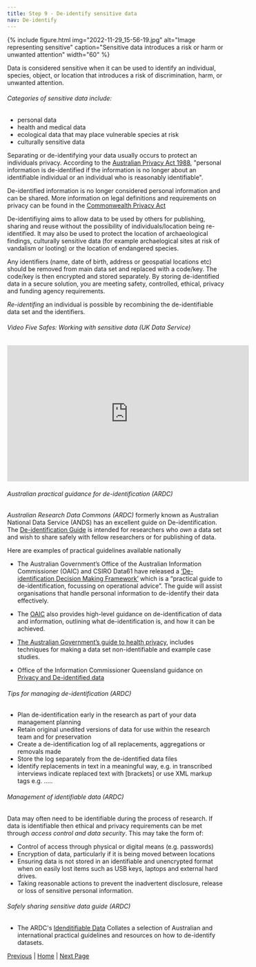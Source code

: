 ```yaml
---
title: Step 9 - De-identify sensitive data
nav: De-identify
---
```

{% include figure.html img="2022-11-29_15-56-19.jpg" alt="Image representing sensitive" caption="Sensitive data introduces a risk or harm or unwanted attention" width="60" %}

Data is considered sensitive when it can be used to identify an individual, species, object, or location that introduces a risk of discrimination, harm, or unwanted attention. 

###### Categories of sensitive data include:

* personal data
* health and medical data 
* ecological data that may place vulnerable species at risk
* culturally sensitive data

Separating or de-identifying your data usually occurs to protect an individuals privacy.  According to the [Australian Privacy Act 1988](https://www.legislation.gov.au/Details/C2016C00979), "personal information is de-identified if the information is no longer about an identifiable individual or an individual who is reasonably identifiable".  

De-identified information is no longer considered personal information and can be shared. More information on legal definitions and requirements on privacy can be found in  the [Commonwealth Privacy Act](https://www.legislation.gov.au/Details/C2016C00979)

De-identifiying aims to allow data to be used by others for publishing, sharing and reuse without the possibility of individuals/location being re-identified. It may also be used to protect the location of archaeological findings, culturally sensitive data (for example archaelogical sites at risk of vandalism or looting) or the location of endangered species.  

Any identifiers (name, date of birth, address or geospatial locations etc) should be removed from main data set and replaced with a code/key.  The code/key is then encrypted and stored separately. By storing de-identified data in a secure solution, you are meeting safety, controlled, ethical, privacy and funding agency requirements.  

*Re-identifing* an individual is possible by recombining the de-identifiable data set and the identifiers.  

###### Video Five Safes: Working with sensitive data (UK Data Service)
<iframe width="560" height="315" src="https://www.youtube.com/embed/Mln9T52mwj0" title="YouTube video player" frameborder="0" allow="accelerometer; autoplay; clipboard-write; encrypted-media; gyroscope; picture-in-picture" allowfullscreen></iframe>

###### Australian practical guidance for de-identification (ARDC)
*Australian Research Data Commons (ARDC)* formerly known as Australian National Data Service (ANDS) has an excellent guide on De-identification.  The [De-identification Guide](https://www.ands.org.au/working-with-data/sensitive-data/de-identifying-data) is intended for researchers who *own* a data set and wish to share safely with fellow researchers or for publishing of data.

Here are examples of practical guidelines available nationally 

* The Australian Government’s Office of the Australian Information Commissioner (OAIC) and CSIRO Data61 have released a [‘De-identification Decision Making Framework’](https://www.oaic.gov.au/privacy/guidance-and-advice/de-identification-decision-making-framework) which is a “practical guide to de-identification, focussing on operational advice”.  The guide will assist organisations that handle personal information to de-identify their data effectively. 

* The [OAIC](https://www.oaic.gov.au/agencies-and-organisations/guides/de-identification-and-the-privacy-act) also provides high-level guidance on de-identification of data and information, outlining what de-identification is, and how it can be achieved. 

* [The Australian Government’s guide to health privacy](https://www.oaic.gov.au/privacy/guidance-and-advice/guide-to-health-privacy), includes techniques for making a data set non-identifiable and example case studies.
 
* Office of the Information Commissioner Queensland guidance on [Privacy and De-identified data](https://www.oic.qld.gov.au/guidelines/for-government/guidelines-privacy-principles/anonymity/privacy-and-de-identification)

###### Tips for managing de-identification (ARDC)

* Plan de-identification early in the research as part of your data management planning
* Retain original unedited versions of data for use within the research team and for preservation
* Create a de-identification log of all replacements, aggregations or removals made
* Store the log separately from the de-identified data files
* Identify replacements in text in a meaningful way, e.g. in transcribed interviews indicate replaced text with [brackets] or use XML markup tags e.g. <anon>.....</anon>

###### Management of identifiable data (ARDC)

Data may often need to be identifiable during the process of research. If data is identifiable then ethical and privacy requirements can be met through *access control and data security*. This may take the form of:

* Control of access through physical or digital means (e.g. passwords)
* Encryption of data, particularly if it is being moved between locations
* Ensuring data is not stored in an identifiable and unencrypted format when on easily lost items such as USB keys, laptops and external hard drives.
* Taking reasonable actions to prevent the inadvertent disclosure, release or loss of sensitive personal information.

###### Safely sharing sensitive data guide (ARDC)
* The ARDC's [Idenditifiable Data](https://ardc.edu.au/resource/identifiable-data/) Collates a selection of Australian and international practical guidelines and resources on how to de-identify datasets.  


[Previous](https://guereslib.github.io/Reproducible-Research-Things/Step7CompSecurity) | [Home](https://guereslib.github.io/Reproducible-Research-Things/) | [Next Page](https://guereslib.github.io/Reproducible-Research-Things/Step9Identifiers)

